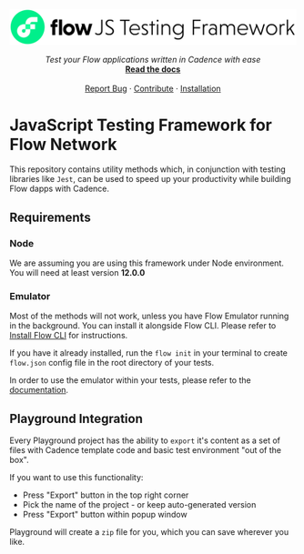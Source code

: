 <div style="text-align: center; margin: 1em 0 2em">
  <a href="#">
    <img src="./js-testing-banner.svg" alt="Logo" width="680" height="auto">
  </a>
  
  <p align="center">
    <i>Test your Flow applications written in Cadence with ease</i>
    <br />
    <a href="https://docs.onflow.org/flow-js-testing/"><strong>Read the docs</strong></a>
    <br />
    <br />
    <a href="https://github.com/onflow/flow-js-testing/issues">Report Bug</a>
    ·
    <a href="https://github.com/onflow/flow-js-testing/blob/master/CONTRIBUTING.md">Contribute</a>
    ·
    <a href="https://docs.onflow.org/flow-js-testing/install/">Installation</a>
  </p>
</div>

# JavaScript Testing Framework for Flow Network

This repository contains utility methods which, in conjunction with testing libraries like `Jest`,
can be used to speed up your productivity while building Flow dapps with Cadence.

## Requirements

### Node

We are assuming you are using this framework under Node environment. You will need at least version **12.0.0**

### Emulator

Most of the methods will not work, unless you have Flow Emulator running in the background.
You can install it alongside Flow CLI. Please refer to [Install Flow CLI](https://docs.onflow.org/flow-cli/install)
for instructions.

If you have it already installed, run the `flow init` in your terminal to create `flow.json` config file in the root directory of your tests.

In order to use the emulator within your tests, please refer to the [documentation](https://docs.onflow.org/flow-js-testing/emulator/).

## Playground Integration

Every Playground project has the ability to `export` it's content as a set of files with Cadence template code and
basic test environment "out of the box".

If you want to use this functionality:

- Press "Export" button in the top right corner
- Pick the name of the project - or keep auto-generated version
- Press "Export" button within popup window

Playground will create a `zip` file for you, which you can save wherever you like.
